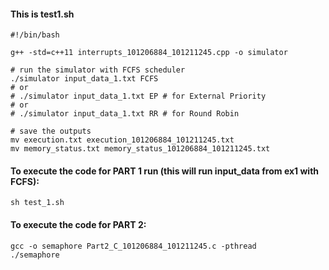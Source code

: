 #### This is test1.sh
```
#!/bin/bash

g++ -std=c++11 interrupts_101206884_101211245.cpp -o simulator

# run the simulator with FCFS scheduler
./simulator input_data_1.txt FCFS
# or
# ./simulator input_data_1.txt EP # for External Priority
# or
# ./simulator input_data_1.txt RR # for Round Robin

# save the outputs
mv execution.txt execution_101206884_101211245.txt
mv memory_status.txt memory_status_101206884_101211245.txt
```

#### To execute the code for PART 1 run (this will run input_data from ex1 with FCFS):
```
sh test_1.sh
```

#### To execute the code for PART 2:
```
gcc -o semaphore Part2_C_101206884_101211245.c -pthread
./semaphore
```